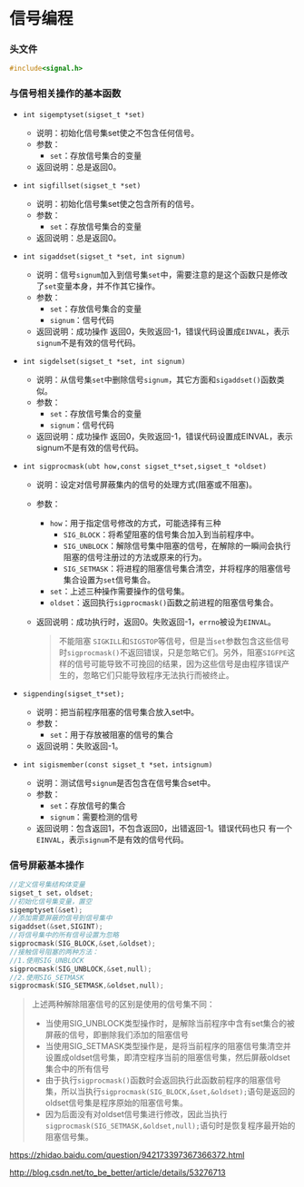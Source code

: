 # 信号编程

### 头文件

```c
#include<signal.h>
```

### 与信号相关操作的基本函数

- `int sigemptyset(sigset_t *set)`

  - 说明：初始化信号集set使之不包含任何信号。
  - 参数：
    - `set`：存放信号集合的变量
  - 返回说明：总是返回0。

- `int sigfillset(sigset_t *set)`

  - 说明：初始化信号集set使之包含所有的信号。
  - 参数：
    - `set`：存放信号集合的变量
  - 返回说明：总是返回0。

- `int sigaddset(sigset_t *set, int signum)`

  - 说明：信号`signum`加入到信号集`set`中，需要注意的是这个函数只是修改了`set`变量本身，并不作其它操作。
  - 参数：
    - `set`：存放信号集合的变量
    - `signum`：信号代码
  - 返回说明：成功操作 返回0，失败返回-1，错误代码设置成`EINVAL`，表示`signum`不是有效的信号代码。

- `int sigdelset(sigset_t *set, int signum)`

  - 说明：从信号集`set`中删除信号`signum`，其它方面和`sigaddset()`函数类似。
  - 参数：
    - `set`：存放信号集合的变量
    - `signum`：信号代码
  - 返回说明：成功操作 返回0，失败返回-1，错误代码设置成EINVAL，表示signum不是有效的信号代码。

- `int sigprocmask(ubt how,const sigset_t*set,sigset_t *oldset)`
  - 说明：设定对信号屏蔽集内的信号的处理方式(阻塞或不阻塞)。

  - 参数：
    - `how`：用于指定信号修改的方式，可能选择有三种
      - `SIG_BLOCK`：将希望阻塞的信号集合加入到当前程序中。
      - `SIG_UNBLOCK`：解除信号集中阻塞的信号，在解除的一瞬间会执行阻塞的信号注册过的方法或原来的行为。
      - `SIG_SETMASK`：将进程的阻塞信号集合清空，并将程序的阻塞信号集合设置为`set`信号集合。
    - `set`：上述三种操作需要操作的信号集。
    - `oldset`：返回执行`sigprocmask()`函数之前进程的阻塞信号集合。

  - 返回说明：成功执行时，返回0。失败返回-1，`errno`被设为`EINVAL`。

    > 不能阻塞 `SIGKILL`和`SIGSTOP`等信号，但是当`set`参数包含这些信号时`sigprocmask()`不返回错误，只是忽略它们。另外，阻塞`SIGFPE`这样的信号可能导致不可挽回的结果，因为这些信号是由程序错误产生的，忽略它们只能导致程序无法执行而被终止。

- `sigpending(sigset_t*set);`
  - 说明：把当前程序阻塞的信号集合放入set中。
  - 参数：
    - `set`：用于存放被阻塞的信号的集合
  - 返回说明：失败返回-1。

- `int sigismember(const sigset_t *set，intsignum)`
  - 说明：测试信号`signum`是否包含在信号集合set中。
  - 参数：
    - `set`：存放信号的集合
    - `signum`：需要检测的信号
  - 返回说明：包含返回1，不包含返回0，出错返回-1。错误代码也只 有一个`EINVAL`，表示`signum`不是有效的信号代码。

### 信号屏蔽基本操作

```c
//定义信号集结构体变量
sigset_t set，oldset;
//初始化信号集变量，置空
sigemptyset(&set);
//添加需要屏蔽的信号到信号集中
sigaddset(&set,SIGINT);
//将信号集中的所有信号设置为忽略
sigprocmask(SIG_BLOCK,&set,&oldset);
//接触信号阻塞的两种方法：
//1.使用SIG_UNBLOCK
sigprocmask(SIG_UNBLOCK,&set,null);
//2.使用SIG_SETMASK
sigprocmask(SIG_SETMASK,&oldset,null);
```


> 上述两种解除阻塞信号的区别是使用的信号集不同：
>
> - 当使用SIG_UNBLOCK类型操作时，是解除当前程序中含有set集合的被屏蔽的信号，即删除我们添加的阻塞信号
> - 当使用SIG_SETMASK类型操作是，是将当前程序的阻塞信号集清空并设置成oldset信号集，即清空程序当前的阻塞信号集，然后屏蔽oldset集合中的所有信号
> - 由于执行`sigprocmask()`函数时会返回执行此函数前程序的阻塞信号集，所以当执行`sigprocmask(SIG_BLOCK,&set,&oldset);`语句是返回的oldset信号集是程序原始的阻塞信号集。
> - 因为后面没有对oldset信号集进行修改，因此当执行`sigprocmask(SIG_SETMASK,&oldset,null);`语句时是恢复程序最开始的阻塞信号集。

https://zhidao.baidu.com/question/942173397367366372.html

http://blog.csdn.net/to_be_better/article/details/53276713